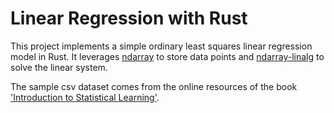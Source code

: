 # Linear Regression with Rust

This project implements a simple ordinary least squares linear regression model in Rust. It leverages [ndarray](https://github.com/rust-ndarray/ndarray) to store data points and [ndarray-linalg](https://github.com/rust-ndarray/ndarray-linalg) to solve the linear system.

The sample csv dataset comes from the online resources of the book ['Introduction to Statistical Learning'](https://www.statlearning.com/resources-python).
